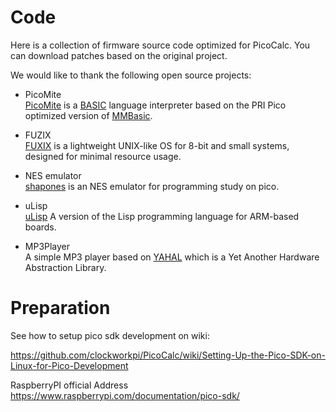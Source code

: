 # Code 

Here is a collection of firmware source code optimized for PicoCalc. You can download patches based on the original project.

We would like to thank the following open source projects:  

- PicoMite  
[PicoMite](https://geoffg.net/picomite.html) is a [BASIC](https://en.m.wikipedia.org/wiki/BASIC) language interpreter based on the PRI Pico optimized version of [MMBasic](https://mmbasic.com/).

- FUZIX  
[FUXIX](https://www.fuzix.org/)  is a lightweight UNIX-like OS for 8-bit and small systems, designed for minimal resource usage.

- NES emulator  
[shapones](https://github.com/shapoco/shapones) is an NES emulator for programming study on pico.

- uLisp  
[uLisp](http://www.ulisp.com/) A version of the Lisp programming language for ARM-based boards.

- MP3Player   
A simple MP3 player based on [YAHAL](https://git.fh-aachen.de/Terstegge/YAHAL) which is a Yet Another Hardware Abstraction Library.


# Preparation

See how to setup pico sdk development on wiki:

https://github.com/clockworkpi/PicoCalc/wiki/Setting-Up-the-Pico-SDK-on-Linux-for-Pico-Development

RaspberryPI official Address  
https://www.raspberrypi.com/documentation/pico-sdk/
